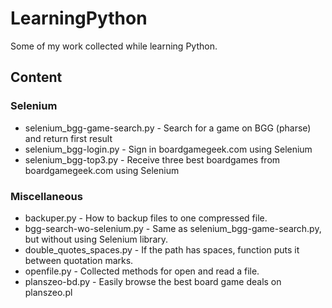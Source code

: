 # LearningPython
Some of my work collected while learning Python.

## Content

### Selenium
+ selenium_bgg-game-search.py - Search for a game on BGG (pharse) and return first result
+ selenium_bgg-login.py - Sign in boardgamegeek.com using Selenium
+ selenium_bgg-top3.py - Receive three best boardgames from boardgamegeek.com using Selenium

### Miscellaneous

+ backuper.py - How to backup files to one compressed file.
+ bgg-search-wo-selenium.py - Same as selenium_bgg-game-search.py, but without using Selenium library.
+ double_quotes_spaces.py - If the path has spaces, function puts it between quotation marks.
+ openfile.py - Collected methods for open and read a file.
+ planszeo-bd.py - Easily browse the best board game deals on planszeo.pl